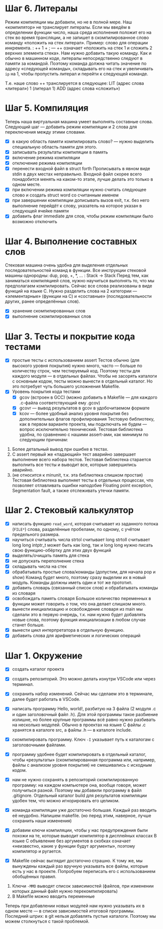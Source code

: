 # Шаг 6. Литералы
Режим компиляции мы добавили, но не в полной мере.
Наш «компилятор» не транслирует литералы.
Если мы введём в определении функции число,
наша среда исполнения положит его на стек
во время трансляции, а не запишет в скомпилированное слово команду
«положить на стек литерал».
Пример: слово для операции инкремента.
: ++ 1 + ; — ++ означает «положить на стек 1 и сложить 2 верхних элемента стека».
Нам нужно добавить такую команду.
Как и обычно в машинном коде, литералы непосредственно следуют в памяти за командой. Поэтому команда должна читать значение по адресу «следующей команды»,
складывать его на стек и увеличивать `ip` на 1, чтобы пропустить литерал и перейти к следующей команде.

Т.е. наше слово ++ транслируется в следующее:
LIT (адрес слова «литерал»)
1 (литерал 1)
ADD (адрес слова «сложить»)


# Шаг 5. Компиляция
Теперь наша виртуальная машина умеет выполнять составные слова. Следующий шаг — добавить режим компиляции и 2 слова для переключения между этими словами.
- [x] в какую область памяти компилировать слово? — нужно выделить специальную область памяти для этого.
- [x] записывать результаты компиляции в память
- [x] включение режима компиляции
- [x] отключение режима компиляции
- [x] перенести входной файл в struct forth
    Прописывать в явном виде stdin в двух местах неправильно.
    Входной файл скорее всего понадобится менять на каком-то этапе,
    лучше делать это только в одном месте.
- [x] при включении режима компиляции нужно считать следующее слово и создать struct word со считанным именем
- [x] при завершении компиляции дописывать вызов exit, т.к. без него выполнение перейдёт к слову, указатель на которое указан в следующей ячейке памяти
- [x] добавить флаг immediate для слов, чтобы режим компиляции было возможно отключить

# Шаг 4. Выполнение составных слов
Стековая машина очень удобна для выделения отдельных последовательностей команд в функции. Все инструкции стековой машины однородны:
dup, pop, +, *, ... : Stack → Stack
Перед тем, как заниматься компиляцией слов, нужно научиться выполнять то, что мы предполагаем компилировать.
Сейчас все слова реализованы в виде функций на языке C. Нужно разделить слова на 2 категории — «элементарные» (функции на C) и «составные» (последовательности других, ранее определённых слов).
- [x] хранение скомпилированных слов
- [x] выполнение скомпилированных слов

# Шаг 3. Тесты и покрытие кода тестами
- [x] простые тесты с использованием assert
    Тестов обычно (для высокого уровня покрытия)
    нужно много, часто — больше по количеству строк,
    чем тестируемый код. Поэтому тесты для каждого модуля — в отдельных файлах. Чтобы не засорять каталоги с основным кодом, тесты можно вынести в отдельный каталог. Но это потребует чуть большего усложнения Makefile.
- [x] Уровень покрытия кода тестами
    - [x] gcov (встроен в GCC)
        (можно добавить в Makefile — для каждого .c-файла соответствующий ему .gcov)
    - [x] gcovr — вывод результатов в gcov в удобочитаемом формате
    - [x] kcov — более удобный анализ уровня покрытия без дополнительных флагов профилирования
Тестовую библиотеку, как в первом варианте проекта, мы подключать не будем — вопрос исключительно технический.
Тестовая библиотека удобна, по сравнению с нашими assert-ами, как минимум по следующим причинам:
1. Более детальный вывод при ошибке в тестах.
2. С assert первый же «падающий» тест аварийно завершает выполнение всего набора тестов. Тестовая библиотека старается выполнить все тесты и выводит все, которые завершились аварийно.
3. (не относится к minunit, т.к. эта библиотека слишком простая)
    Тестовая библиотека выполняет тесты в отдельных процессах, 
    что позволяет отлавливать ошибки наподобие Floating point exception, Segmentation fault, а также отслеживать утечки памяти.

# Шаг 2. Стековый калькулятор
- [x] написать функцию `read_word`, которая считывает из заданного потока (`FILE*`) слова, разделённые пробелами, по одному, с учётом предельного размера.
- [x] научиться считывать числа
    strtol считывает long
    strtoll считывает long long
    intptr_t может быть как long, так и long long
    нужно писать свою функцию-обёртку для этих двух функций
- [x] выделять/очищать память для стека
- [x] не допускать переполнение стека
- [x] складывать числа на стек
- [x] обрабатывать простые слова/команды (допустим, для начала pop и show)
    Команд будет много, поэтому сразу выделим их в новый модуль.
    Команды должны иметь один и тот же прототип.
- [x] добавить словарь (связанный список слов)
    и обрабатывать команды из словаря
- [x] освобождать память словаря
Большое количество переменных в функции
может говорить о том, что она делает слишком много.
- [x] вынести инициализацию и освобождение словаря из main
    мы сделали это в первую очередь, т.к. нам нужно будет
    добавлять новые слова, поэтому функция инициализации
    в любом случае станет больше.
- [x] вынести цикл интерпретатора в отдельную функцию.
- [x] добавить слова для арифметических и логических операций

# Шаг 1. Окружение
- [x] создать каталог проекта
- [x] создать репозиторий. Это можно делать изнутри VSCode или через терминал.
- [x] сохранить набор изменений. Сейчас мы сделаем это в терминале, далее будет работать в VSCode.
- [x] написать программу Hello, world!, разбитую на 3 файла (2 модуля .c и один заголовочный файл .h). Для этой программы такое разбиение излишне, но более крупные программы всё равно нужно разбивать на несколько модулей. 
    Обычно в проектах на языке C файлы .c хранятся в каталоге src, а файлы .h — в каталоге include.
- [x] скомпилировать программу. Ключ `-I` указывает путь к каталогам с заголовочными файлами.
- [x] программу удобнее будет компилировать в отдельный каталог, чтобы «результаты» (скомпилированная программа или, например, файлы с анализом уровня покрытия) не смешивались с исходным кодом.
- [x] нам не нужно сохранять в репозиторий скомпилированную программу: на каждом компьютере она, вообще говоря, может получиться разной. Поэтому мы добавили программу в файл .gitignore. Отдельный каталог build для результатов компиляции удобен тем, что можно игнорировать его целиком.
- [x] команда компиляции уже достаточно большая. Каждый раз вводить её неудобно. Напишем makefile.
    (но перед этим, наверное, лучше сохранить наши изменения)

- [x] добавим ключи компиляции, чтобы у нас предупреждения были похожи на те, которые выводит компилятор в дисплейных классах
    В языке C объявление без аргументов в скобках означает «неизвестно, какие у функции будут аргументы», поэтому компилятор и ругается.

- [x] Makefile сейчас выглядит достаточно страшно. К тому же, мы вынуждены каждый раз вручную указывать все файлы, которые есть у нас в проекте. Попробуем переписать его с использованием обобщённых правил.

1. Ключи `-MMD` выводят список зависимостей (файлов, при изменении которых данный файл нужно перекомпилировать)
2. В Makefile можно вводить переменные

Теперь при добавлении новых модулей нам нужно указывать их в одном месте — в списке зависимостей итоговой программы.
Последний штрих: в git нельзя добавлять пустые каталоги. Поэтому мы можем столкнуться с такой проблемой.
